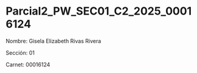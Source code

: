 # Parcial2_PW_SEC01_C2_2025_00016124
Nombre: Gisela Elizabeth Rivas Rivera

Sección: 01

Carnet: 00016124
